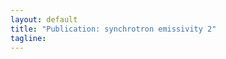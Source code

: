 ```yaml
---                                                                                                                     
layout: default
title: "Publication: synchrotron emissivity 2"
tagline: 
---
```

